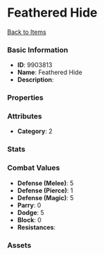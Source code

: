 # Feathered Hide



[Back to Items](../items.md)

### Basic Information

- **ID**: 9903813
- **Name**: Feathered Hide
- **Description**: 

### Properties


### Attributes

- **Category**: 2

### Stats


### Combat Values

- **Defense (Melee)**: 5
- **Defense (Pierce)**: 1
- **Defense (Magic)**: 5
- **Parry**: 0
- **Dodge**: 5
- **Block**: 0
- **Resistances**: 

### Assets


